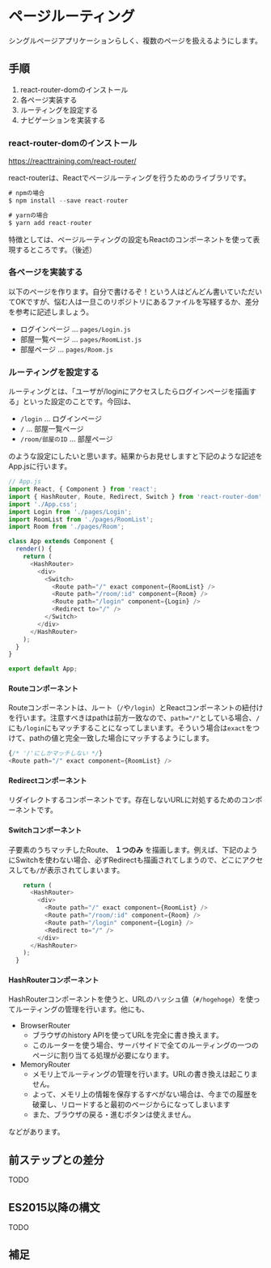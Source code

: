 <!-- vim: set nofoldenable: -->

# ページルーティング

シングルページアプリケーションらしく、複数のページを扱えるようにします。

## 手順

1. react-router-domのインストール
2. 各ページ実装する
3. ルーティングを設定する
4. ナビゲーションを実装する

### react-router-domのインストール

https://reacttraining.com/react-router/

react-routerは、Reactでページルーティングを行うためのライブラリです。

```js
# npmの場合
$ npm install --save react-router

# yarnの場合
$ yarn add react-router
```

特徴としては、ページルーティングの設定もReactのコンポーネントを使って表現するところです。（後述）

### 各ページを実装する

以下のページを作ります。自分で書けるぞ！という人はどんどん書いていただいてOKですが、悩む人は一旦このリポジトリにあるファイルを写経するか、差分を参考に記述しましょう。

- ログインページ ... `pages/Login.js`
- 部屋一覧ページ ... `pages/RoomList.js`
- 部屋ページ ... `pages/Room.js`

### ルーティングを設定する

ルーティングとは、「ユーザが/loginにアクセスしたらログインページを描画する」といった設定のことです。今回は、

- `/login` ... ログインページ
- `/` ... 部屋一覧ページ
- `/room/部屋のID` ... 部屋ページ

のような設定にしたいと思います。結果からお見せしますと下記のような記述をApp.jsに行います。

```js
// App.js
import React, { Component } from 'react';
import { HashRouter, Route, Redirect, Switch } from 'react-router-dom';
import './App.css';
import Login from './pages/Login';
import RoomList from './pages/RoomList';
import Room from './pages/Room';

class App extends Component {
  render() {
    return (
      <HashRouter>
        <div>
          <Switch>
            <Route path="/" exact component={RoomList} />
            <Route path="/room/:id" component={Room} />
            <Route path="/login" component={Login} />
            <Redirect to="/" />
          </Switch>
        </div>
      </HashRouter>
    );
  }
}

export default App;
```

#### Routeコンポーネント

Routeコンポーネントは、ルート（`/`や`/login`）とReactコンポーネントの紐付けを行います。注意すべきはpathは前方一致なので、`path="/"`としている場合、`/`にも`/login`にもマッチすることになってしまいます。そういう場合は`exact`をつけて、pathの値と完全一致した場合にマッチするようにします。

```js
{/* '/'にしかマッチしない */}
<Route path="/" exact component={RoomList} />
```

#### Redirectコンポーネント

リダイレクトするコンポーネントです。存在しないURLに対処するためのコンポーネントです。

#### Switchコンポーネント

子要素のうちマッチしたRoute、 **１つのみ** を描画します。例えば、下記のようにSwitchを使わない場合、必ずRedirectも描画されてしまうので、どこにアクセスしても`/`が表示されてしまいます。

```js
    return (
      <HashRouter>
        <div>
          <Route path="/" exact component={RoomList} />
          <Route path="/room/:id" component={Room} />
          <Route path="/login" component={Login} />
          <Redirect to="/" />
        </div>
      </HashRouter>
    );
  }
```

#### HashRouterコンポーネント

HashRouterコンポーネントを使うと、URLのハッシュ値（`#/hogehoge`）を使ってルーティングの管理を行います。他にも、

- BrowserRouter
  - ブラウザのhistory APIを使ってURLを完全に書き換えます。
  - このルーターを使う場合、サーバサイドで全てのルーティングの一つのページに割り当てる処理が必要になります。
- MemoryRouter
  - メモリ上でルーティングの管理を行います。URLの書き換えは起こりません。
  - よって、メモリ上の情報を保存するすべがない場合は、今までの履歴を破棄し、リロードすると最初のページからになってしまいます
  - また、ブラウザの戻る・進むボタンは使えません。

などがあります。

## 前ステップとの差分

TODO

## ES2015以降の構文

TODO

## 補足
